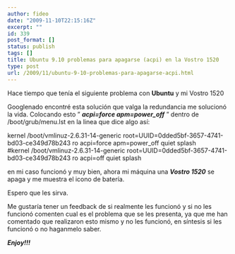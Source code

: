 ```yaml
---
author: fideo
date: "2009-11-10T22:15:16Z"
excerpt: ""
id: 339
post_format: []
status: publish
tags: []
title: Ubuntu 9.10 problemas para apagarse (acpi) en la Vostro 1520
type: post
url: /2009/11/ubuntu-9-10-problemas-para-apagarse-acpi.html
---
```

Hace tiempo que tenía el siguiente problema con **Ubuntu** y mi Vostro 1520

Googlenado encontré esta solución que valga la redundancia me solucionó la vida. Colocando esto ” ***acpi=force apm=power\_off*** ” dentro de /boot/grub/menu.lst en la linea que dice algo así:

kernel /boot/vmlinuz-2.6.31-14-generic root=UUID=0dded5bf-3657-4741-bd03-ce349d78b243 ro acpi=force apm=power\_off quiet splash  
\#kernel /boot/vmlinuz-2.6.31-14-generic root=UUID=0dded5bf-3657-4741-bd03-ce349d78b243 ro acpi=off quiet splash

en mi caso funcionó y muy bien, ahora mi máquina una ***Vostro 1520*** se apaga y me muestra el icono de batería.

Espero que les sirva.

Me gustaría tener un feedback de si realmente les funcionó y si no les funcionó comenten cual es el problema que se les presenta, ya que me han comentado que realizaron esto mismo y no les funcionó, en síntesis si les funcionó o no haganmelo saber.

***Enjoy!!!***

